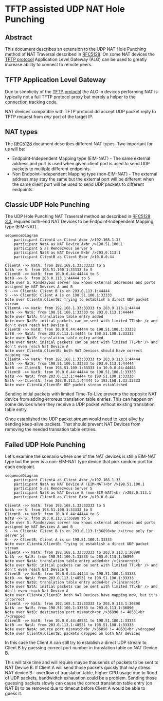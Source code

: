 # TFTP assisted UDP NAT Hole Punching

## Abstract

This document describes an extension to the UDP NAT Hole Punching method of NAT Traversal described in [RFC5128](https://www.rfc-editor.org/rfc/rfc5128.html).
On some NAT devices the [TFTP protocol](https://www.rfc-editor.org/rfc/rfc1350) Application Level Gateway (ALG) can be used to greatly increase ability to connect to remote peers.

## TFTP Application Level Gateway

Due to simplicity of the [TFTP protocol](https://www.rfc-editor.org/rfc/rfc1350) the ALG in devices performing NAT is typically not a full TFTP protocol proxy but merely a helper to the connection tracking code.

NAT devices compatible with TFTP protocol do accept UDP packet reply to TFTP request from *any* port of the target IP.

## NAT types

The [RFC5128](https://www.rfc-editor.org/rfc/rfc5128.html) document describes different NAT types. Two important for us will be:

- Endpoint-Independent Mapping type (EIM-NAT) - The same external address and port is used when given client port is used to send UDP packets to multiple different endpoints.
- Non Endpoint-Independent Mapping type (non-EIM-NAT) - The external address may stay the same but the external port will be different when the same client port will be used to send UDP packets to different endpoints.

## Classic UDP Hole Punching

The UDP Hole Punching NAT Traversal method as described in 
[RFC5128 3.3.](https://www.rfc-editor.org/rfc/rfc5128.html#section-3.3)
requires both-end NAT Devices to be Endpoint-Independent Mapping type (EIM-NAT).

```mermaid
sequenceDiagram
    participant ClientA as Client A<br />192.168.1.33
    participant NatA as NAT Device A<br />198.51.100.1
    participant S as Rendezvous Server S
    participant NatB as NAT Device B<br />203.0.113.1
    participant ClientB as Client B<br />10.0.0.44

ClientA ->> NatA: from 192.168.1.33:33333 to S
NatA ->> S: from 198.51.100.1:33333 to S
ClientB ->> NatB: from 10.0.0.44:44444 to S
NatB ->> S: from 203.0.113.1:44444 to S
Note over S: Randezvous server now knows external addresses and ports assigned by NAT Devices A and B
S -->> ClientA: Client B is on 203.0.113.1:44444
S -->> ClientB: Client A is on 198.51.100.1:33333
Note over ClientA,ClientB: Trying to establish a direct UDP packet stream
ClientA ->> NatA: from 192.168.1.33:33333 to 203.0.113.1:44444
NatA ->> NatB: from 198.51.100.1:33333 to 203.0.113.1:44444
Note over NatA: translation table entry added
Note over NatB: initial packets can be sent with limited TTL<br /> and don't even reach Nat Device B
ClientB ->> NatB: from 10.0.0.44:44444 to 198.51.100.1:33333
NatB ->> NatA: from 203.0.113.1:44444 to 198.51.100.1:33333
Note over NatB: translation table entry added
Note over NatA: initial packets can be sent with limited TTL<br /> and don't even reach Nat Device A
Note over ClientA,ClientB: both NAT Devices should have correct mapping now
ClientA ->> NatA: from 192.168.1.33:33333 to 203.0.113.1:44444
NatA ->> NatB: from 198.51.100.1:33333 to 203.0.113.1:44444
NatB ->> ClientB: from 198.51.100.1:33333 to 10.0.0.44:44444
ClientB ->> NatB: from 10.0.0.44:44444 to 198.51.100.1:33333
NatB ->> NatA: from 203.0.113.1:44444 to 198.51.100.1:33333
NatA ->> ClientA: from 203.0.113.1:44444 to 192.168.1.33:33333
Note over ClientA,ClientB: UDP packet stream established
```

Sending initial packets with limited Time-To-Live prevents the opposite NAT device from adding erroreus translation table entries.
This can happen on some devices when they receive a UDP packet without existing translation table entry.

Once established the UDP packet stream would need to kept alive by sending keep-alive packets. That should prevent NAT Devices from removing the needed transation table entries.

## Failed UDP Hole Punching

Let's examine the scenario where one of the NAT devices is still a EIM-NAT type but the peer is a non-EIM-NAT type device that pick random port for each endpoint.

```mermaid
sequenceDiagram
    participant ClientA as Client A<br />192.168.1.33
    participant NatA as NAT Device A (EIM-NAT)<br />198.51.100.1
    participant S as Rendezvous Server S
    participant NatB as NAT Device B (non-EIM-NAT)<br />203.0.113.1
    participant ClientB as Client B<br />10.0.0.44

ClientA ->> NatA: from 192.168.1.33:33333 to S
NatA ->> S: from 198.51.100.1:33333 to S
ClientB ->> NatB: from 10.0.0.44:44444 to S
NatB ->> S: from 203.0.113.1:36890 to S
Note over S: Randezvous server now knows external addresses and ports assigned by NAT Devices A and B
S -->> ClientA: Client B is on 203.0.113.1:36890<br />(true only for server S)
S -->> ClientB: Client A is on 198.51.100.1:33333
Note over ClientA,ClientB: Trying to establish a direct UDP packet stream
ClientA ->> NatA: from 192.168.1.33:33333 to 203.0.113.1:36890
NatA ->> NatB: from 198.51.100.1:33333 to 203.0.113.1:36890
Note over NatA: translation table entry added<br />(incorrect)
Note over NatB: initial packets can be sent with limited TTL<br /> and don't even reach Nat Device B
ClientB ->> NatB: from 10.0.0.44:44444 to 198.51.100.1:33333
NatB ->> NatA: from 203.0.113.1:48531 to 198.51.100.1:33333
Note over NatB: translation table entry added<br />(incorrect)
Note over NatA: initial packets can be sent with limited TTL<br /> and don't even reach Nat Device A
Note over ClientA,ClientB: both NAT Devices have mapping now, but it's incorrect
ClientA ->> NatA: from 192.168.1.33:33333 to 203.0.113.1:36890
NatA ->> NatB: from 198.51.100.1:33333 to 203.0.113.1:36890
Note over NatB: destination port mismatch<br />36890 != 48531<br />dropped
ClientB ->> NatB: from 10.0.0.44:48531 to 198.51.100.1:33333
NatB ->> NatA: from 203.0.113.1:48531 to 198.51.100.1:33333
Note over NatA: source port mismatch<br />36890 != 48531<br />dropped
Note over ClientA,ClientB: packets dropped on both NAT devices
```

In this case the Client A can still try to establish a direct UDP stream to Client B by guessing correct port number in translation table on NAT Device B.

This will take time and will require maybe thausends of packets to be sent to NAT Device B.
If Client A will send those packets quickly that may stress NAT device B - overflow of translation table, higher CPU usage due to flood of UDP packets, bandwidtch exhaustion could be a problem.
Sending those guessing packets slowly can cause the correct translation table entry (on NAT B) to be removed due to timeout before Client A would be able to guess it.

